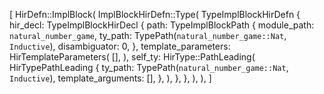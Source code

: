 [
    HirDefn::ImplBlock(
        ImplBlockHirDefn::Type(
            TypeImplBlockHirDefn {
                hir_decl: TypeImplBlockHirDecl {
                    path: TypeImplBlockPath {
                        module_path: `natural_number_game`,
                        ty_path: TypePath(`natural_number_game::Nat`, `Inductive`),
                        disambiguator: 0,
                    },
                    template_parameters: HirTemplateParameters(
                        [],
                    ),
                    self_ty: HirType::PathLeading(
                        HirTypePathLeading {
                            ty_path: TypePath(`natural_number_game::Nat`, `Inductive`),
                            template_arguments: [],
                        },
                    ),
                },
            },
        ),
    ),
]